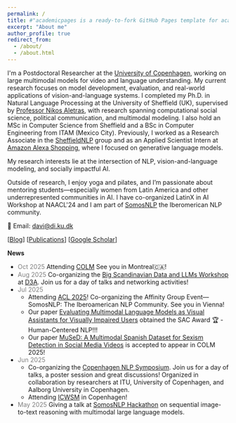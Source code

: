 ```yaml
---
permalink: /
title: #"academicpages is a ready-to-fork GitHub Pages template for academic personal websites"
excerpt: "About me"
author_profile: true
redirect_from: 
  - /about/
  - /about.html
---
```


I'm a Postdoctoral Researcher at the [University of Copenhagen](https://coastalcph.github.io/), working on large multimodal models for video and language understanding. My current research focuses on model development, evaluation, and real-world applications of vision-and-language systems. I completed my Ph.D. in Natural Language Processing at the University of Sheffield (UK), supervised by [Professor Nikos Aletras](http://nikosaletras.com/), with research spanning computational social science, political communication, and multimodal modeling. I also hold an MSc in Computer Science from Sheffield and a BSc in Computer Engineering from ITAM (Mexico City). Previously, I worked as a Research Associate in the [SheffieldNLP](https://www.sheffield.ac.uk/dcs/research/groups/natural-language-processing) group and as an Applied Scientist Intern at [Amazon Alexa Shopping](https://www.amazon.science/), where I focused on generative language models.

My research interests lie at the intersection of NLP, vision-and-language modeling, and socially impactful AI. 

Outside of research, I enjoy yoga and pilates, and I’m passionate about mentoring students—especially women from Latin America and other underrepresented communities in AI. I have co-organized LatinX in AI Workshop at NAACL'24 and I am part of [SomosNLP](https://somosnlp.org/) the Iberomerican NLP community. 

📧 Email: davi@di.ku.dk


[[Blog](https://danaesavi.github.io/cv/)] [[Publications](https://danaesavi.github.io/publications/)] [[Google Scholar](https://scholar.google.co.uk/citations?user=jafwsyYAAAAJ&hl=en)] 


__News__
- <span style="color:gray;">Oct 2025</span> Attending [COLM](https://colmweb.org/) See you in Montreal🇨🇦! 
- <span style="color:gray;">Aug 2025</span> Co-organizing the [Big Scandinavian Data and LLMs Workshop](https://d3aconference.dk/big-scandinavian-data-and-llms/) at [D3A](https://d3aconference.dk/). Join us for a day of talks and networking activities!
- <span style="color:gray;">Jul 2025</span>
  - Attending [ACL 2025](https://2025.aclweb.org/)! Co-organizing the Affinity Group Event—SomosNLP: The Iberoamerican NLP Community. See you in Vienna!
  - Our paper [Evaluating Multimodal Language Models as Visual Assistants for Visually Impaired Users](https://aclanthology.org/2025.acl-long.1260.pdf) obtained the SAC Award 🏆 - Human-Centered NLP!!!
  - Our paper [MuSeD: A Multimodal Spanish Dataset for Sexism Detection in Social Media Videos](https://arxiv.org/abs/2504.11169) is accepted to appear in COLM 2025!
- <span style="color:gray;">Jun 2025</span>
  - Co-organizing the [Copenhagen NLP Symposium](https://cphnlp.github.io/). Join us for a day of talks, a poster session and great discussions! Organized in collaboration by researchers at ITU, University of Copenhagen, and Aalborg University in Copenhagen.
  - Attending [ICWSM](https://www.icwsm.org/2025/index.html) in Copenhagen! 
- <span style="color:gray;">May 2025</span> Giving a talk at [SomosNLP Hackathon](https://www.linkedin.com/posts/somosnlp_el-razonamiento-sobre-secuencias-de-im%C3%A1genes-activity-7325264841152053248-fwBv?utm_source=share&utm_medium=member_desktop&rcm=ACoAABtVjxEBdfaXUkqZ9BWDHjUKCmI0OFinZ7g) on sequential image-to-text reasoning with multimodal large language models.





